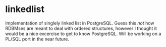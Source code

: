 linkedlist
==========

Implementation of singlely linked list in PostgreSQL. Guess this _not_ how
RDBMses are meant to deal with ordered structures, however I thought it would
be a nice excercise to get to know PostgreSQL. Will be working on a PL/SQL
port in the near future.
